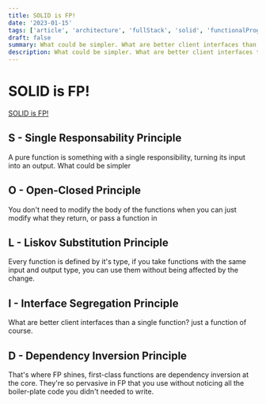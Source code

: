 ```yaml
---
title: SOLID is FP!
date: '2023-01-15'
tags: ['article', 'architecture', 'fullStack', 'solid', 'functionalProgramming', 'read', 'withResume']
draft: false
summary: What could be simpler. What are better client interfaces than a single function?. They're so pervasive in FP that you use without noticing all the boiler-plate code you didn't needed to write....
description: What could be simpler. What are better client interfaces than a single function?. They're so pervasive in FP that you use without noticing all the boiler-plate code you didn't needed to write....
---
```


# SOLID is FP!

[SOLID is FP!](https://gist.github.com/anabastos/d32741ed49305169a73ee85792ebdc03)

## S - Single Responsability Principle

A pure function is something with a single responsibility, turning its input into an output. What could be simpler

## O - Open-Closed Principle

You don't need to modify the body of the functions when you can just modify what they return, or pass a function in

## L - Liskov Substitution Principle

Every function is defined by it's type, if you take functions with the same input and output type, you can use them without being affected by the change.

## I - Interface Segregation Principle

What are better client interfaces than a single function? just a function of course.

## D - Dependency Inversion Principle

That's where FP shines, first-class functions are dependency inversion at the core. They're so pervasive in FP that you use without noticing all the boiler-plate code you didn't needed to write.